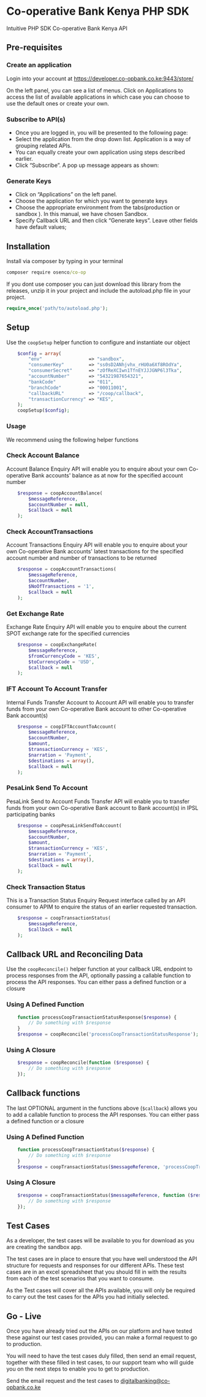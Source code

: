 # Co-operative Bank Kenya PHP SDK
Intuitive PHP SDK Co-operative Bank Kenya API

## Pre-requisites
### Create an application
Login into your account at https://developer.co-opbank.co.ke:9443/store/

On the left panel, you can see a list of menus. Click on Applications to access the list of available applications in which case you can choose to use the default ones or create your own.

### Subscribe to API(s)
* Once you are logged in, you will be presented to the following page:
* Select the application from the drop down list. Application is a way of grouping related APIs.
* You can equally create your own application using steps described earlier.
* Click “Subscribe”. A pop up message appears as shown:

### Generate Keys
* Click on “Applications” on the left panel.
* Choose the application for which you want to generate keys
* Choose the appropriate environment from the tabs(production or sandbox ). In this manual, we have chosen Sandbox.
* Specify Callback URL and then click “Generate keys”. Leave other fields have default values;

## Installation
Install via composer by typing in your terminal

```cmd
composer require osenco/co-op
```

If you dont use composer you can just download this library from the releases, unzip it in your project and include the autoload.php file in your project.

```php
require_once('path/to/autoload.php');
```

## Setup
Use the `coopSetup` helper function to configure and instantiate our object

```php
    $config = array(
        "env"                 => "sandbox",
        "consumerKey"         => "ss0sD2ANhjvhx_rHU0a6Xf8ROdYa",
        "consumerSecret"      => "zOfReXCIwn1TfnEYJJJGNP6l3Tka",
        "accountNumber"       => "54321987654321",
        "bankCode"            => "011",
        "branchCode"          => "00011001",
        "callbackURL"         => "/coop/callback",
        "transactionCurrency" => "KES",
    );
    coopSetup($config);
```
### Usage
We recommend using the following helper functions
### Check Account Balance
Account Balance Enquiry API will enable you to enquire about your own Co-operative Bank accounts' balance as at now for the specified account number 

```php
    $response = coopAccountBalance(
        $messageReference, 
        $accountNumber = null, 
        $callback = null
    );

```

### Check AccountTransactions
Account Transactions Enquiry API will enable you to enquire about your own Co-operative Bank accounts' latest transactions for the specified account number and number of transactions to be returned 

```php
    $response = coopAccountTransactions(
        $messageReference, 
        $accountNumber, 
        $NoOfTransactions = '1', 
        $callback = null
    );
```

### Get Exchange Rate
Exchange Rate Enquiry API will enable you to enquire about the current SPOT exchange rate for the specified currencies

```php
    $response = coopExchangeRate(
        $messageReference, 
        $fromCurrencyCode = 'KES', 
        $toCurrencyCode = 'USD', 
        $callback = null
    );
```

### IFT Account To Account Transfer
Internal Funds Transfer Account to Account API will enable you to transfer funds from your own Co-operative Bank account to other Co-operative Bank account(s) 

```php
    $response = coopIFTAccountToAccount(
        $messageReference, 
        $accountNumber, 
        $amount, 
        $transactionCurrency = 'KES', 
        $narration = 'Payment', 
        $destinations = array(), 
        $callback = null
    );
```

### PesaLink Send To Account
PesaLink Send to Account Funds Transfer API will enable you to transfer funds from your own Co-operative Bank account to Bank account(s) in IPSL participating banks

```php
    $response = coopPesaLinkSendToAccount(
        $messageReference, 
        $accountNumber, 
        $amount, 
        $transactionCurrency = 'KES', 
        $narration = 'Payment', 
        $destinations = array(), 
        $callback = null
    );
```

### Check Transaction Status
This is a Transaction Status Enquiry Request interface called by an API consumer to APIM to enquire the status of an earlier requested transaction.

```php
    $response = coopTransactionStatus(
        $messageReference, 
        $callback = null
    );
```

## Callback URL and Reconciling Data
Use the `coopReconcile()` helper function at your callback URL endpoint to process responses from the API, optionally passing a callable function to process the API responses. You can either pass a defined function or a closure

### Using A Defined Function
```php
    function processCoopTransactionStatusResponse($response) {
        // Do something with $response
    }
    $response = coopReconcile('processCoopTransactionStatusResponse');
```

### Using A Closure
```php
    $response = coopReconcile(function ($response) {
        // Do something with $response
    });
```

## Callback functions
The last OPTIONAL argument in the functions above (`$callback`) allows you to add a callable function to process the API responses. You can either pass a defined function or a closure

### Using A Defined Function
```php
    function processCoopTransactionStatus($response) {
        // Do something with $response
    }
    $response = coopTransactionStatus($messageReference, 'processCoopTransactionStatus');
```

### Using A Closure
```php
    $response = coopTransactionStatus($messageReference, function ($response) {
        // Do something with $response
    });
```
## Test Cases

As a developer, the test cases will be available to you for download as you are creating the sandbox app.

The test cases are in place to ensure that you have well understood the API structure for requests and responses for our different APIs. These test cases are in an excel spreadsheet that you should fill in with the results from each of the test scenarios that you want to consume.

As the Test cases will cover all the APIs available, you will only be required to carry out the test cases for the APIs you had initially selected.

## Go - Live

Once you have already tried out the APIs on our platform and have tested these against our test cases provided, you can make a formal request to go to production.

You will need to have the test cases duly filled, then send an email request, together with these filled in test cases, to our support team who will guide you on the next steps to enable you to get to production.

Send the email request and the test cases to digitalbanking@co-opbank.co.ke
